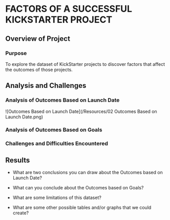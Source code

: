 # FACTORS OF A SUCCESSFUL KICKSTARTER PROJECT

## Overview of Project

### Purpose
To explore the dataset of KickStarter projects to discover factors that affect the outcomes of those projects.

## Analysis and Challenges

### Analysis of Outcomes Based on Launch Date

![Outcomes Based on Launch Date](/Resources/02 Outcomes Based on Launch Date.png)

### Analysis of Outcomes Based on Goals


### Challenges and Difficulties Encountered


## Results

- What are two conclusions you can draw about the Outcomes based on Launch Date?

- What can you conclude about the Outcomes based on Goals?

- What are some limitations of this dataset?

- What are some other possible tables and/or graphs that we could create?
